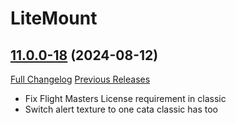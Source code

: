 # LiteMount

## [11.0.0-18](https://github.com/xod-wow/LiteMount/tree/11.0.0-18) (2024-08-12)
[Full Changelog](https://github.com/xod-wow/LiteMount/compare/11.0.0-17...11.0.0-18) [Previous Releases](https://github.com/xod-wow/LiteMount/releases)

- Fix Flight Masters License requirement in classic  
- Switch alert texture to one cata classic has too  
